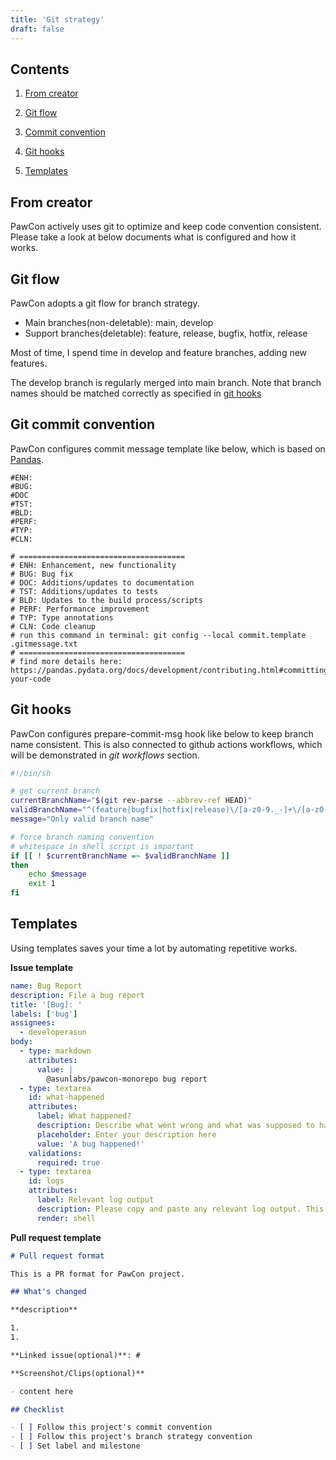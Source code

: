 ```yaml
---
title: 'Git strategy'
draft: false
---
```


## Contents

1. [From creator](#from-creator)

1. [Git flow](#git-flow)

1. [Commit convention](#git-commit-convention)

1. [Git hooks](#git-hooks)

1. [Templates](#templates)

## From creator

PawCon actively uses git to optimize and keep code convention consistent. Please take a look at below documents what is configured and how it works.

## Git flow

PawCon adopts a git flow for branch strategy.

- Main branches(non-deletable): main, develop
- Support branches(deletable): feature, release, bugfix, hotfix, release

Most of time, I spend time in develop and feature branches, adding new features.

The develop branch is regularly merged into main branch. Note that branch names should be matched correctly as specified in [git hooks](#git-hooks)

## Git commit convention

PawCon configures commit message template like below, which is based on [Pandas](https://pandas.pydata.org/docs/development/contributing.html#committing-your-code).

```
#ENH:
#BUG:
#DOC
#TST:
#BLD:
#PERF:
#TYP:
#CLN:

# =====================================
# ENH: Enhancement, new functionality
# BUG: Bug fix
# DOC: Additions/updates to documentation
# TST: Additions/updates to tests
# BLD: Updates to the build process/scripts
# PERF: Performance improvement
# TYP: Type annotations
# CLN: Code cleanup
# run this command in terminal: git config --local commit.template .gitmessage.txt
# =====================================
# find more details here: https://pandas.pydata.org/docs/development/contributing.html#committing-your-code
```

## Git hooks

PawCon configures prepare-commit-msg hook like below to keep branch name consistent. This is also connected to github actions workflows, which will be demonstrated in _git workflows_ section.

```sh
#!/bin/sh

# get current branch
currentBranchName="$(git rev-parse --abbrev-ref HEAD)"
validBranchName="^(feature|bugfix|hotfix|release)\/[a-z0-9._-]+\/[a-z0-9._-]+$"
message="Only valid branch name"

# force branch naming convention
# whitespace in shell script is important
if [[ ! $currentBranchName =~ $validBranchName ]]
then
    echo $message
    exit 1
fi
```

## Templates

Using templates saves your time a lot by automating repetitive works.

**Issue template**

```yml
name: Bug Report
description: File a bug report
title: '[Bug]: '
labels: ['bug']
assignees:
  - developerasun
body:
  - type: markdown
    attributes:
      value: |
        @asunlabs/pawcon-monorepo bug report
  - type: textarea
    id: what-happened
    attributes:
      label: What happened?
      description: Describe what went wrong and what was supposed to happen
      placeholder: Enter your description here
      value: 'A bug happened!'
    validations:
      required: true
  - type: textarea
    id: logs
    attributes:
      label: Relevant log output
      description: Please copy and paste any relevant log output. This will be automatically formatted into code, so no need for backticks.
      render: shell
```

**Pull request template**

```md
# Pull request format

This is a PR format for PawCon project.

## What's changed

**description**

1.
1.

**Linked issue(optional)**: #

**Screenshot/Clips(optional)**

- content here

## Checklist

- [ ] Follow this project's commit convention
- [ ] Follow this project's branch strategy convention
- [ ] Set label and milestone
```
